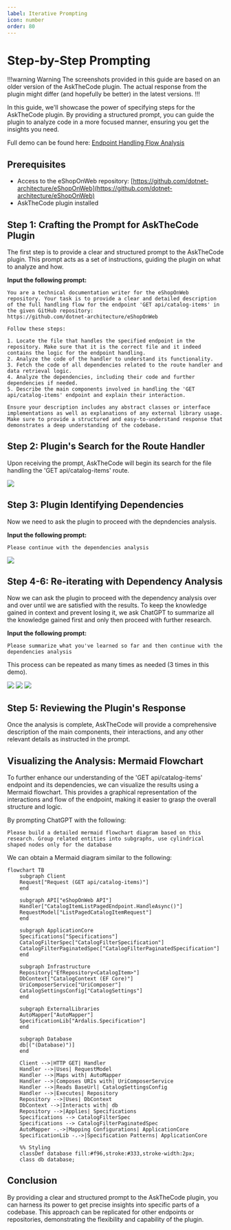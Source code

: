 ```yaml
---
label: Iterative Prompting
icon: number
order: 80
---
```


# Step-by-Step Prompting

!!!warning Warning
The screenshots provided in this guide are based on an older version of the AskTheCode plugin. The actual response from the plugin might differ (and hopefully be better) in the latest versions.
!!!

In this guide, we'll showcase the power of specifying steps for the AskTheCode plugin. By providing a structured prompt, you can guide the plugin to analyze code in a more focused manner, ensuring you get the insights you need.

Full demo can be found here:
[Endpoint Handling Flow Analysis](https://chat.openai.com/share/f28333ee-f689-4f9c-8564-5d4147a7ae7e)

## Prerequisites

- Access to the eShopOnWeb repository: [https://github.com/dotnet-architecture/eShopOnWeb](https://github.com/dotnet-architecture/eShopOnWeb)
- AskTheCode plugin installed

## Step 1: Crafting the Prompt for AskTheCode Plugin

The first step is to provide a clear and structured prompt to the AskTheCode plugin. This prompt acts as a set of instructions, guiding the plugin on what to analyze and how.

**Input the following prompt:**  

```plaintext
You are a technical documentation writer for the eShopOnWeb repository. Your task is to provide a clear and detailed description of the full handling flow for the endpoint 'GET api/catalog-items' in the given GitHub repository: 
https://github.com/dotnet-architecture/eShopOnWeb

Follow these steps:

1. Locate the file that handles the specified endpoint in the repository. Make sure that it is the correct file and it indeed contains the logic for the endpoint handling.
2. Analyze the code of the handler to understand its functionality.
3. Fetch the code of all dependencies related to the route handler and data retrieval logic.
4. Analyze the dependencies, including their code and further dependencies if needed.
5. Describe the main components involved in handling the 'GET api/catalog-items' endpoint and explain their interaction.

Ensure your description includes any abstract classes or interface implementations as well as explanations of any external library usage. 
Make sure to provide a structured and easy-to-understand response that demonstrates a deep understanding of the codebase.
```

## Step 2: Plugin's Search for the Route Handler

Upon receiving the prompt, AskTheCode will begin its search for the file handling the 'GET api/catalog-items' route.

![](/resources/usage/iterative/step2.png)

## Step 3: Plugin Identifying Dependencies

Now we need to ask the plugin to proceed with the depndencies analysis.

**Input the following prompt:**

```plaintext
Please continue with the dependencies analysis
```

![](/resources/usage/iterative/step3.png)

## Step 4-6: Re-iterating with Dependency Analysis

Now we can ask the plugin to proceed with the dependency analysis over and over until we are satisfied with the results. To keep the knowledge gained in context and prevent losing it, we ask ChatGPT to summarize all the knowledge gained first and only then proceed with further research.

**Input the following prompt:**

```plaintext
Please summarize what you've learned so far and then continue with the dependencies analysis
```

This process can be repeated as many times as needed (3 times in this demo).

![](/resources/usage/iterative/step4.1.png)
![](/resources/usage/iterative/step4.2.png)
![](/resources/usage/iterative/step4.3.png)

## Step 5: Reviewing the Plugin's Response

Once the analysis is complete, AskTheCode will provide a comprehensive description of the main components, their interactions, and any other relevant details as instructed in the prompt.

## Visualizing the Analysis: Mermaid Flowchart

To further enhance our understanding of the 'GET api/catalog-items' endpoint and its dependencies, we can visualize the results using a Mermaid flowchart. This provides a graphical representation of the interactions and flow of the endpoint, making it easier to grasp the overall structure and logic.

By prompting ChatGPT with the following:

```
Please build a detailed mermaid flowchart diagram based on this research. Group related entities into subgraphs, use cylindrical shaped nodes only for the database
```

We can obtain a Mermaid diagram similar to the following:

```mermaid
flowchart TB
    subgraph Client
    Request["Request (GET api/catalog-items)"]
    end

    subgraph API["eShopOnWeb API"]
    Handler["CatalogItemListPagedEndpoint.HandleAsync()"]
    RequestModel["ListPagedCatalogItemRequest"]
    end

    subgraph ApplicationCore
    Specifications["Specifications"]
    CatalogFilterSpec["CatalogFilterSpecification"]
    CatalogFilterPaginatedSpec["CatalogFilterPaginatedSpecification"]
    end

    subgraph Infrastructure
    Repository["EfRepository<CatalogItem>"]
    DbContext["CatalogContext (EF Core)"]
    UriComposerService["UriComposer"]
    CatalogSettingsConfig["CatalogSettings"]
    end

    subgraph ExternalLibraries
    AutoMapper["AutoMapper"]
    SpecificationLib["Ardalis.Specification"]
    end

    subgraph Database
    db[("(Database)")]
    end

    Client -->|HTTP GET| Handler
    Handler -->|Uses| RequestModel
    Handler -->|Maps with| AutoMapper
    Handler -->|Composes URIs with| UriComposerService
    Handler -->|Reads BaseUrl| CatalogSettingsConfig
    Handler -->|Executes| Repository
    Repository -->|Uses| DbContext
    DbContext -->|Interacts with| db
    Repository -->|Applies| Specifications
    Specifications --> CatalogFilterSpec
    Specifications --> CatalogFilterPaginatedSpec
    AutoMapper -.->|Mapping Configurations| ApplicationCore
    SpecificationLib -.->|Specification Patterns| ApplicationCore

    %% Styling
    classDef database fill:#f96,stroke:#333,stroke-width:2px;
    class db database;

```

## Conclusion

By providing a clear and structured prompt to the AskTheCode plugin, you can harness its power to get precise insights into specific parts of a codebase. This approach can be replicated for other endpoints or repositories, demonstrating the flexibility and capability of the plugin.


